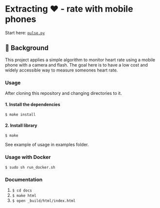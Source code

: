 # Extracting ❤️ - rate with mobile phones 

Start here: [`pulse.py`](src/pulse.py)

## 💭 Background
This project applies a simple algorithm to monitor heart rate using a mobile phone with a camera and flash. The goal here is to have a low cost and widely accessible way to measure someones heart rate.

### Usage
After cloning this repository and changing directories to it.

#### 1. Install the dependencies
```
$ make install
```
#### 2. Install library
```
$ make
```
See example of usage in examples folder.

### Usage with Docker 
```
$ sudo sh run_docker.sh
```

### Documentation
1. `$ cd docs`
2. `$ make html`
3. `$ open _build/html/index.html`
